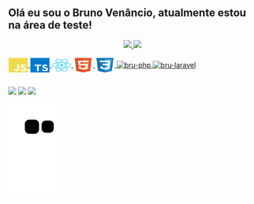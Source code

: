 ## Olá eu sou o Bruno Venâncio, atualmente estou na área de teste!
<div align="center">
  <a href="https://github.com/venancio2000">
  <img height="180em" src="https://github-readme-stats.vercel.app/api?username=venancio2000&show_icons=true&theme=dark&include_all_commits=true&count_private=true"/>
  <img height="180em" src="https://github-readme-stats.vercel.app/api/top-langs/?username=venancio2000&layout=compact&langs_count=7&theme=dark"/>
</div>
<div style="display: inline_block"><br>
  <img align="center" alt="bru-Js" height="30" width="40" src="https://raw.githubusercontent.com/devicons/devicon/master/icons/javascript/javascript-plain.svg">
  <img align="center" alt="bru-Ts" height="30" width="40" src="https://raw.githubusercontent.com/devicons/devicon/master/icons/typescript/typescript-plain.svg">
  <img align="center" alt="bru-React" height="30" width="40" src="https://raw.githubusercontent.com/devicons/devicon/master/icons/react/react-original.svg">
  <img align="center" alt="bru-HTML" height="30" width="40" src="https://raw.githubusercontent.com/devicons/devicon/master/icons/html5/html5-original.svg">
  <img align="center" alt="bru-CSS" height="30" width="40" src="https://raw.githubusercontent.com/devicons/devicon/master/icons/css3/css3-original.svg">
  <img align="center" alt="bru-php" height="30" width="40" src="https://cdn.jsdelivr.net/gh/devicons/devicon/icons/php/php-plain.svg" >
  <img align="center" alt="bru-laravel" height="30" width="40" src="https://cdn.jsdelivr.net/gh/devicons/devicon/icons/laravel/laravel-plain-wordmark.svg">
  
</div>
  
  ##
 
<div> 
  

 <a href="https://discord.com/channels/@me" target="_blank"><img src="https://img.shields.io/badge/Discord-7289DA?style=for-the-badge&logo=discord&logoColor=white" target="_blank"></a> 
  <a href = "jbrunogvenancio@gmail.com"><img src="https://img.shields.io/badge/-Gmail-%23333?style=for-the-badge&logo=gmail&logoColor=white" target="_blank"></a>
  <a href="https://www.linkedin.com/in/bruno-venancio-181790184" target="_blank"><img src="https://img.shields.io/badge/-LinkedIn-%230077B5?style=for-the-badge&logo=linkedin&logoColor=white" target="_blank"></a> 
 
  ![Snake animation](https://github.com/rafaballerini/rafaballerini/blob/output/github-contribution-grid-snake.svg)
 
</div>

